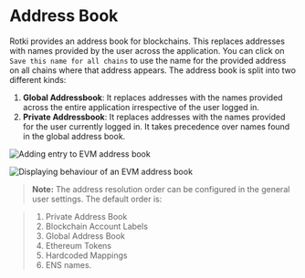 # Address Book

Rotki provides an address book for blockchains. This replaces addresses with names provided by the user across the application. You can click on `Save this name for all chains` to use the name for the provided address on all chains where that address appears. The address book is split into two different kinds:

1. **Global Addressbook**: It replaces addresses with the names provided across the entire application irrespective of the user logged in.
2. **Private Addressbook**: It replaces addresses with the names provided for the user currently logged in. It takes precedence over names found in the global address book.

![Adding entry to EVM address book](/images/add_evm_address_book.png)

![Displaying behaviour of an EVM address book](/images/display_evm_address_book_behaviour.png)

> **Note:** The address resolution order can be configured in the general user settings. The default order is:

> 1. Private Address Book
> 2. Blockchain Account Labels
> 3. Global Address Book
> 4. Ethereum Tokens
> 5. Hardcoded Mappings
> 6. ENS names.
